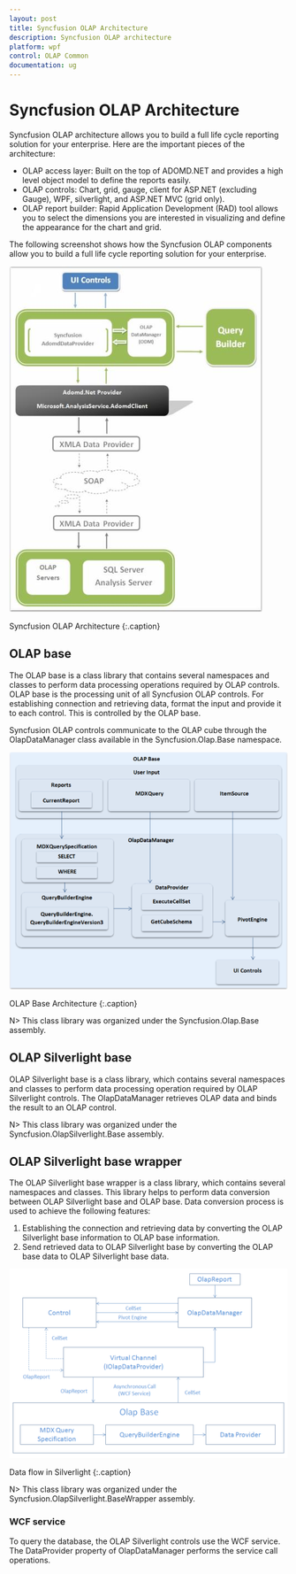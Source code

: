 ```yaml
---
layout: post
title: Syncfusion OLAP Architecture
description: Syncfusion OLAP architecture
platform: wpf
control: OLAP Common
documentation: ug
---
```


# Syncfusion OLAP Architecture

Syncfusion OLAP architecture allows you to build a full life cycle reporting solution for your enterprise. Here are the important pieces of the architecture:

* OLAP access layer: Built on the top of ADOMD.NET and provides a high level object model to define the reports easily.
* OLAP controls: Chart, grid, gauge, client for ASP.NET (excluding Gauge), WPF, silverlight, and ASP.NET MVC (grid only).
* OLAP report builder: Rapid Application Development (RAD) tool allows you to select the dimensions you are interested in visualizing and define the appearance for the chart and grid.



The following screenshot shows how the Syncfusion OLAP components allow you to build a full life cycle reporting solution for your enterprise.





![](Syncfusion-OLAP-Architecture_images/Syncfusion-OLAP-Architecture_img1.jpeg)





Syncfusion OLAP Architecture
{:.caption}

## OLAP base

The OLAP base is a class library that contains several namespaces and classes to perform data processing operations required by OLAP controls. OLAP base is the processing unit of all Syncfusion OLAP controls. For establishing connection and retrieving data, format the input and provide it to each control. This is controlled by the OLAP base.

Syncfusion OLAP controls communicate to the OLAP cube through the OlapDataManager class available in the Syncfusion.Olap.Base namespace.



![](OLAP-Base_images/OLAP-Base_img1.png)





OLAP Base Architecture
{:.caption}



N> This class library was organized under the Syncfusion.Olap.Base assembly.


## OLAP Silverlight base

OLAP Silverlight base is a class library, which contains several namespaces and classes to perform data processing operation required by OLAP Silverlight controls. The OlapDataManager retrieves OLAP data and binds the result to an OLAP control.

N> This class library was organized under the Syncfusion.OlapSilverlight.Base assembly.


## OLAP Silverlight base wrapper

The OLAP Silverlight base wrapper is a class library, which contains several namespaces and classes. This library helps to perform data conversion between OLAP Silverlight base and OLAP base. Data conversion process is used to achieve the following features:

1. Establishing the connection and retrieving data by converting the OLAP Silverlight base information to OLAP base information.
2. Send retrieved data to OLAP Silverlight base by converting the OLAP base data to OLAP Silverlight base data.





![C:/Users/dwarageshmb/Desktop/Doc Images/OlapSilverlight Base/SIlverlight.png](OLAP-Silverlight-Base-Wrapper_images/OLAP-Silverlight-Base-Wrapper_img1.png)





Data flow in Silverlight
{:.caption}



N> This class library was organized under the Syncfusion.OlapSilverlight.BaseWrapper assembly.

### WCF service

To query the database, the OLAP Silverlight controls use the WCF service. The DataProvider property of OlapDataManager performs the service call operations.